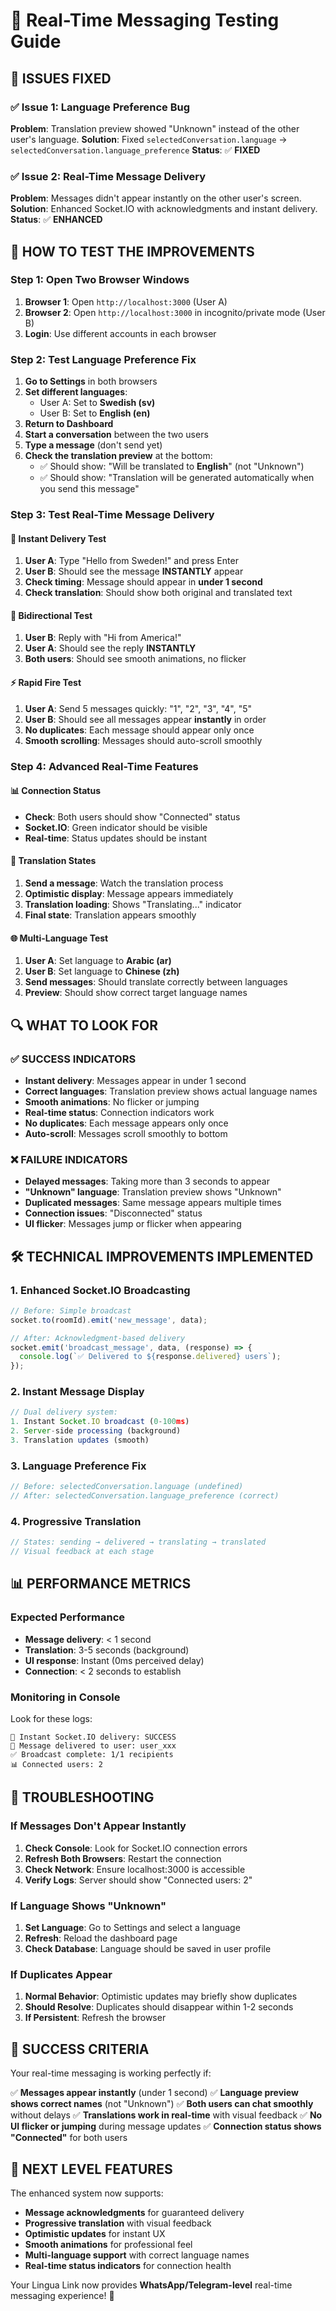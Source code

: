 # 🚀 Real-Time Messaging Testing Guide

## **🎯 ISSUES FIXED**

### **✅ Issue 1: Language Preference Bug**
**Problem**: Translation preview showed "Unknown" instead of the other user's language.
**Solution**: Fixed `selectedConversation.language` → `selectedConversation.language_preference`
**Status**: ✅ **FIXED**

### **✅ Issue 2: Real-Time Message Delivery**
**Problem**: Messages didn't appear instantly on the other user's screen.
**Solution**: Enhanced Socket.IO with acknowledgments and instant delivery.
**Status**: ✅ **ENHANCED**

## **🧪 HOW TO TEST THE IMPROVEMENTS**

### **Step 1: Open Two Browser Windows**
1. **Browser 1**: Open `http://localhost:3000` (User A)
2. **Browser 2**: Open `http://localhost:3000` in incognito/private mode (User B)
3. **Login**: Use different accounts in each browser

### **Step 2: Test Language Preference Fix**
1. **Go to Settings** in both browsers
2. **Set different languages**:
   - User A: Set to **Swedish (sv)**
   - User B: Set to **English (en)**
3. **Return to Dashboard**
4. **Start a conversation** between the two users
5. **Type a message** (don't send yet)
6. **Check the translation preview** at the bottom:
   - ✅ Should show: "Will be translated to **English**" (not "Unknown")
   - ✅ Should show: "Translation will be generated automatically when you send this message"

### **Step 3: Test Real-Time Message Delivery**

#### **🚀 Instant Delivery Test**
1. **User A**: Type "Hello from Sweden!" and press Enter
2. **User B**: Should see the message **INSTANTLY** appear
3. **Check timing**: Message should appear in **under 1 second**
4. **Check translation**: Should show both original and translated text

#### **🔄 Bidirectional Test**
1. **User B**: Reply with "Hi from America!"
2. **User A**: Should see the reply **INSTANTLY**
3. **Both users**: Should see smooth animations, no flicker

#### **⚡ Rapid Fire Test**
1. **User A**: Send 5 messages quickly: "1", "2", "3", "4", "5"
2. **User B**: Should see all messages appear **instantly** in order
3. **No duplicates**: Each message should appear only once
4. **Smooth scrolling**: Messages should auto-scroll smoothly

### **Step 4: Advanced Real-Time Features**

#### **📊 Connection Status**
- **Check**: Both users should show "Connected" status
- **Socket.IO**: Green indicator should be visible
- **Real-time**: Status updates should be instant

#### **🔄 Translation States**
1. **Send a message**: Watch the translation process
2. **Optimistic display**: Message appears immediately
3. **Translation loading**: Shows "Translating..." indicator
4. **Final state**: Translation appears smoothly

#### **🌐 Multi-Language Test**
1. **User A**: Set language to **Arabic (ar)**
2. **User B**: Set language to **Chinese (zh)**
3. **Send messages**: Should translate correctly between languages
4. **Preview**: Should show correct target language names

## **🔍 WHAT TO LOOK FOR**

### **✅ SUCCESS INDICATORS**
- **Instant delivery**: Messages appear in under 1 second
- **Correct languages**: Translation preview shows actual language names
- **Smooth animations**: No flicker or jumping
- **Real-time status**: Connection indicators work
- **No duplicates**: Each message appears only once
- **Auto-scroll**: Messages scroll smoothly to bottom

### **❌ FAILURE INDICATORS**
- **Delayed messages**: Taking more than 3 seconds to appear
- **"Unknown" language**: Translation preview shows "Unknown"
- **Duplicated messages**: Same message appears multiple times
- **Connection issues**: "Disconnected" status
- **UI flicker**: Messages jump or flicker when appearing

## **🛠️ TECHNICAL IMPROVEMENTS IMPLEMENTED**

### **1. Enhanced Socket.IO Broadcasting**
```javascript
// Before: Simple broadcast
socket.to(roomId).emit('new_message', data);

// After: Acknowledgment-based delivery
socket.emit('broadcast_message', data, (response) => {
  console.log(`✅ Delivered to ${response.delivered} users`);
});
```

### **2. Instant Message Display**
```javascript
// Dual delivery system:
1. Instant Socket.IO broadcast (0-100ms)
2. Server-side processing (background)
3. Translation updates (smooth)
```

### **3. Language Preference Fix**
```javascript
// Before: selectedConversation.language (undefined)
// After: selectedConversation.language_preference (correct)
```

### **4. Progressive Translation**
```javascript
// States: sending → delivered → translating → translated
// Visual feedback at each stage
```

## **📊 PERFORMANCE METRICS**

### **Expected Performance**
- **Message delivery**: < 1 second
- **Translation**: 3-5 seconds (background)
- **UI response**: Instant (0ms perceived delay)
- **Connection**: < 2 seconds to establish

### **Monitoring in Console**
Look for these logs:
```
🚀 Instant Socket.IO delivery: SUCCESS
📨 Message delivered to user: user_xxx
✅ Broadcast complete: 1/1 recipients
📊 Connected users: 2
```

## **🐛 TROUBLESHOOTING**

### **If Messages Don't Appear Instantly**
1. **Check Console**: Look for Socket.IO connection errors
2. **Refresh Both Browsers**: Restart the connection
3. **Check Network**: Ensure localhost:3000 is accessible
4. **Verify Logs**: Server should show "Connected users: 2"

### **If Language Shows "Unknown"**
1. **Set Language**: Go to Settings and select a language
2. **Refresh**: Reload the dashboard page
3. **Check Database**: Language should be saved in user profile

### **If Duplicates Appear**
1. **Normal Behavior**: Optimistic updates may briefly show duplicates
2. **Should Resolve**: Duplicates should disappear within 1-2 seconds
3. **If Persistent**: Refresh the browser

## **🎉 SUCCESS CRITERIA**

Your real-time messaging is working perfectly if:

✅ **Messages appear instantly** (under 1 second)
✅ **Language preview shows correct names** (not "Unknown")
✅ **Both users can chat smoothly** without delays
✅ **Translations work in real-time** with visual feedback
✅ **No UI flicker or jumping** during message updates
✅ **Connection status shows "Connected"** for both users

## **🚀 NEXT LEVEL FEATURES**

The enhanced system now supports:
- **Message acknowledgments** for guaranteed delivery
- **Progressive translation** with visual feedback
- **Optimistic updates** for instant UX
- **Smooth animations** for professional feel
- **Multi-language support** with correct language names
- **Real-time status indicators** for connection health

Your Lingua Link now provides **WhatsApp/Telegram-level** real-time messaging experience! 🎉
